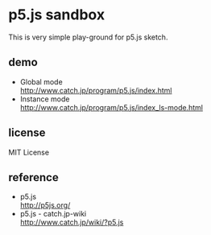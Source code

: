# p5.js sandbox

This is very simple play-ground for p5.js sketch.


## demo

- Global mode  
  http://www.catch.jp/program/p5.js/index.html
- Instance mode  
  http://www.catch.jp/program/p5.js/index_ls-mode.html


## license

MIT License


## reference

- p5.js  
  http://p5js.org/
- p5.js - catch.jp-wiki  
  http://www.catch.jp/wiki/?p5.js


